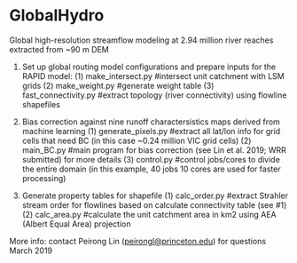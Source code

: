 # GlobalHydro
Global high-resolution streamflow modeling at 2.94 million river reaches extracted from ~90 m DEM

1. Set up global routing model configurations and prepare inputs for the RAPID model:
(1) make_intersect.py #intersect unit catchment with LSM grids
(2) make_weight.py #generate weight table
(3) fast_connectivity.py #extract topology (river connectivity) using flowline shapefiles

2. Bias correction against nine runoff charactersistics maps derived from machine learning
(1) generate_pixels.py #extract all lat/lon info for grid cells that need BC (in this case ~0.24 million VIC grid cells)
(2) main_BC.py #main program for bias correction (see Lin et al. 2019; WRR submitted) for more details
(3) control.py #control jobs/cores to divide the entire domain (in this example, 40 jobs 10 cores are used for faster processing)

3. Generate property tables for shapefile
(1) calc_order.py #extract Strahler stream order for flowlines based on calculate connectivity table (see #1)
(2) calc_area.py #calculate the unit catchment area in km2 using AEA (Albert Equal Area) projection

More info: contact Peirong Lin (peirongl@princeton.edu) for questions
March 2019
